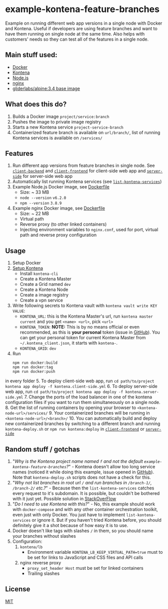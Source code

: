 # example-kontena-feature-branches

Example on running different web app versions in a single node with Docker and Kontena. Useful if developers are using feature branches and want to have them running on single node at the same time. Also helps with customers' needs so they can test all of the features in a single node.

## Main stuff used:

 - [Docker](https://www.docker.com/)
 - [Kontena](https://www.kontena.io/)
 - [Node.js](https://nodejs.org/)
 - [nginx](https://nginx.org/)
 - [gliderlabs/alpine:3.4 base image](https://hub.docker.com/r/gliderlabs/alpine/)
 
## What does this do?

1. Builds a Docker image `project/service:branch`
2. Pushes the image to private image registry
3. Starts a new Kontena service `project-service-branch`
4. Containerized feature branch is available on `url/branch/`, list of running Kontena services is available on `/services/` 
 
## Features

1. Run different app versions from feature branches in single node. 
See [`client-backend`](client-backend/) and [`client-frontend`](client-frontend/) for client-side web app and 
[`server-side`](server-side/) for server-side web app
2. Automatically list running Kontena services (see [`list-kontena-services`](list-kontena-services/))
3. Example Node.js Docker image, see [Dockerfile](client-backend/Dockerfile)
    - Size: ~ 33 MB
    - `node --version` `v6.2.0`
    - `npm --version` `3.8.9`
4. Example nginx Docker image, see [Dockerfile](client-frontend/Dockerfile)
    - Size: ~ 22 MB
    - Virtual path
    - Reverse proxy (to other linked containers)
    - Injecting environment variables to `nginx.conf`, used for port, virtual path and reverse proxy configuration
    
## Usage

1. Setup Docker
2. [Setup Kontena](https://www.kontena.io/docs/getting-started/quick-start)
    - Install `kontena-cli`
    - Create a Kontena Master
    - Create a Grid named `dev`
    - Create a Kontena Node
    - Create a image registry
    - Create a vpn service
3. Write following secrets to Kontena vault with `kontena vault write KEY VALUE`:
    - `KONTENA_URL`: this is the Kontena Master's url, run `kontena master current` and you get `<name> <url>`, pick `<url>`
    - `KONTENA_TOKEN`: **NOTE:** This is by no means official or even recommended, as this is **your personal** token (issue in [GitHub](https://github.com/kontena/kontena/issues/225)).
      You can get your personal token for current Kontena Master from `~/.kontena_client.json`, it starts with `kontena-`.
    - `KONTENA_GRID`: `dev`
4. Run 
    ```
    npm run docker:build
    npm run docker:tag
    npm run docker:push
    ```
  in every folder
5. To deploy client-side web app, run 
    ```
    cd path/to/project
    kontena app deploy -f kontena.client-side.yml
    ```
6. To deploy server-side web app, run 
    ```
    cd path/to/project
    kontena app deploy -f kontena.server-side.yml
    ```
7. Change the ports of the load balancer in one of the kontena configuration files if you want to run them simultaneously on a single node.
8. Get the list of running containers by opening your browser to `<kontena-node-url>/services/`
9. Your containerized branches will be running in `<kontena-node-url>/<branch>/`
10. You can automatically build and deploy new containerized branches by switching to a different branch and running 
`kontena-deploy.sh` or `npm run kontena:deploy` in [`client-frontend`](client-frontend/kontena-deploy.sh) or [`server-side`](server-side/kontena-deploy.sh)

## Random stuff / gotchas

1. "_Why is the Kontena project name named `f` and not the default `example-kontena-feature-branches`?_"
   \- Kontena doesn't allow too long service names (noticed it while doing this example, issue opened in [GitHub](https://github.com/kontena/kontena/issues/825)). Note that `kontena-deploy.sh` scripts does not have a check for this.
2. "_Why not list branches in root url `/` and run branches in `/branch-1/`, `/branch-2/` etc.?_"
   \- Because then the `list-kontena-services` catches every request to it's subdomain. It is possible, but couldn't be bothered with it just yet. Possible solution in [StackOverFlow](http://stackoverflow.com/questions/30508644/haproxy-multiple-backends-accessed-with-same-path)
3. "_Do I need to use Kontena with this?_"
   \- No, this example should work with `docker-compose` and with any other container orchestration toolkit, even just with only Docker. You just have to implement `list-kontena-services` or ignore it.
   But if you haven't tried Kontena before, you should definitely give it a shot because of how easy it is to use.
4. Docker doesn't like tags with slashes `/` in them, so you should name your branches without slashes
5. Configuration:
    1. `kontena/lb`
        - Environment variable `KONTENA_LB_KEEP_VIRTUAL_PATH=true` must to be set for links to JavaScript and CSS files and API calls
    2. nginx reverse proxy
        - `proxy_set_header Host` must be set for linked containers
        - Trailing slashes

## License

[MIT](LICENSE)

